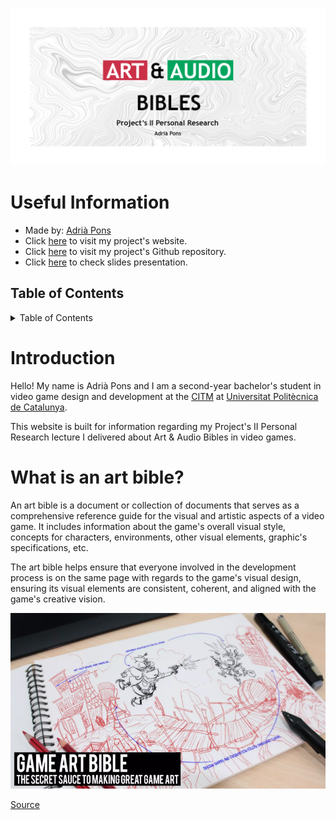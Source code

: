 ![](https://github.com/AdriaPm/Art-Audio_Bible/blob/main/docs/images/RepoTemplate.png?raw=true)

# Useful Information
- Made by: [Adrià Pons](https://github.com/AdriaPm)
- Click [here](https://adriapm.github.io/Art-Audio_Bible/) to visit my project's website.
- Click [here](https://github.com/AdriaPm/Art-Audio_Bible) to visit my project's Github repository.
- Click [here](https://docs.google.com/presentation/d/1RGMhqZYVmR8XR7qWePsSDdmmJqId-8xN1oLdu2Q4AwM/edit?usp=sharing) to check slides presentation.

## Table of Contents
<details>
  <summary>Table of Contents</summary>
  <a> 1. Introduction</a>
  
  <a> 2. What is an art bible?</a>
</details>

# Introduction
Hello! My name is Adrià Pons and I am a second-year bachelor's student in video game design and development at the [CITM](https://www.citm.upc.edu/) at [Universitat Politècnica de Catalunya](https://www.upc.edu/en).

This website is built for information regarding my Project's II Personal Research lecture I delivered about Art & Audio Bibles in video games.

# What is an art bible?
An art bible is a document or collection of documents that serves as a comprehensive reference guide for the visual and artistic aspects of a video game. It includes information about the game's overall visual style, concepts for characters, environments, other visual elements, graphic's specifications, etc. 

The art bible helps ensure that everyone involved in the development process is on the same page with regards to the game's visual design, ensuring its visual elements are consistent, coherent, and aligned with the game's creative vision.

![](https://github.com/AdriaPm/Art-Audio_Bible/blob/main/docs/images/ArtBible1.png?raw=true)

[Source](https://www.slideshare.net/kshiraj/game-art-bible-secret-sauce-to-making-great-game-art)
